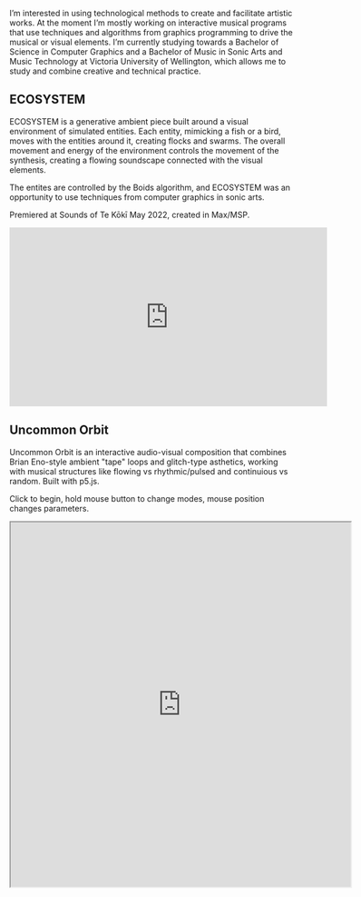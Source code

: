 I’m interested in using technological methods to create and facilitate artistic works. At the moment I’m mostly working on interactive musical programs that use techniques and algorithms from graphics programming to drive the musical or visual elements. I’m currently studying towards a Bachelor of Science in Computer Graphics and a Bachelor of Music in Sonic Arts and Music Technology at Victoria University of Wellington, which allows me to study and combine creative and technical practice.

## ECOSYSTEM
ECOSYSTEM is a generative ambient piece built around a visual environment of simulated entities. Each entity, mimicking a fish or a bird, moves with the entities around it, creating flocks and swarms. The overall movement and energy of the environment controls the movement of the synthesis, creating a flowing soundscape connected with the visual elements.

The entites are controlled by the Boids algorithm, and ECOSYSTEM was an opportunity to use techniques from computer graphics in sonic arts.

Premiered at Sounds of Te Kōkī May 2022, created in Max/MSP.
<iframe width="560" height="315" src="https://www.youtube-nocookie.com/embed/NmFEE5SzCkk" title="YouTube video player" frameborder="0" allow="accelerometer; autoplay; clipboard-write; encrypted-media; gyroscope; picture-in-picture" allowfullscreen></iframe>

## Uncommon Orbit
Uncommon Orbit is an interactive audio-visual composition that combines Brian Eno-style ambient "tape" loops and glitch-type asthetics, working with musical structures like flowing vs rhythmic/pulsed and continuious vs random. Built with p5.js.

Click to begin, hold mouse button to change modes, mouse position changes parameters.

<iframe width="600" height="642" src="https://editor.p5js.org/crispinha/full/S9HbZo_mW"></iframe>
